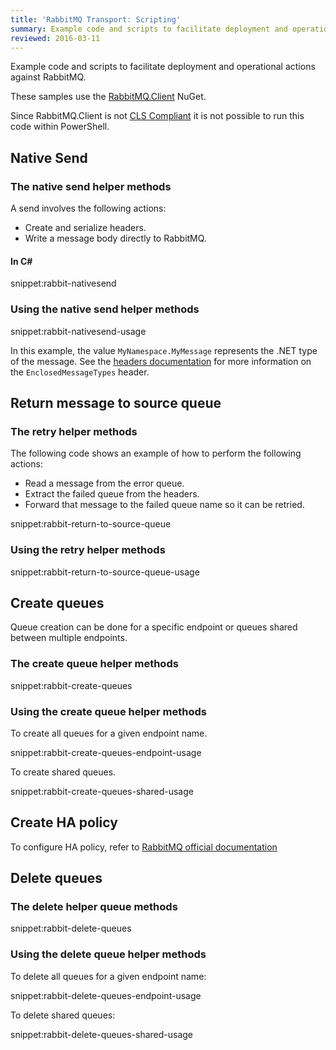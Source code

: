 ```yaml
---
title: 'RabbitMQ Transport: Scripting'
summary: Example code and scripts to facilitate deployment and operational actions against RabbitMQ.
reviewed: 2016-03-11
---
```


Example code and scripts to facilitate deployment and operational actions against RabbitMQ.

These samples use the [RabbitMQ.Client](https://www.nuget.org/packages/RabbitMQ.Client/) NuGet.

Since RabbitMQ.Client is not [CLS Compliant](https://msdn.microsoft.com/en-us/library/system.clscompliantattribute.aspx) it is not possible to run this code within PowerShell.


## Native Send


### The native send helper methods

A send involves the following actions:

 * Create and serialize headers.
 * Write a message body directly to RabbitMQ.


#### In C&#35;

snippet:rabbit-nativesend


### Using the native send helper methods

snippet:rabbit-nativesend-usage

In this example, the value `MyNamespace.MyMessage` represents the .NET type of the message. See the [headers documentation](/nservicebus/messaging/headers.md) for more information on the `EnclosedMessageTypes` header.


## Return message to source queue


### The retry helper methods

The following code shows an example of how to perform the following actions:

 * Read a message from the error queue.
 * Extract the failed queue from the headers.
 * Forward that message to the failed queue name so it can be retried.

snippet:rabbit-return-to-source-queue


### Using the retry helper methods

snippet:rabbit-return-to-source-queue-usage


## Create queues

Queue creation can be done for a specific endpoint or queues shared between multiple endpoints.


### The create queue helper methods

snippet:rabbit-create-queues


### Using the create queue helper methods

To create all queues for a given endpoint name.

snippet:rabbit-create-queues-endpoint-usage

To create shared queues.

snippet:rabbit-create-queues-shared-usage


## Create HA policy

To configure HA policy, refer to [RabbitMQ official documentation](https://www.rabbitmq.com/ha.html)


## Delete queues


### The delete helper queue methods

snippet:rabbit-delete-queues


### Using the delete queue helper methods

To delete all queues for a given endpoint name:

snippet:rabbit-delete-queues-endpoint-usage

To delete shared queues:

snippet:rabbit-delete-queues-shared-usage
